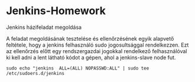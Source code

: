 # Jenkins-Homework
Jenkins házifeladat megoldása

A feladat megoldásának tesztelése és ellenőrzésének egyik alapvető feltétele, hogy a jenkins felhasználó sudo jogosultsággal rendelkezzen.
Ezt az ellenőrzés előtt egy rendszergazdai jogokkal rendelkező felhasználóval ki kell adni a lent látható kódot a gépen, ahol a jenkins-slave node fut.
```
sudo echo "jenkins  ALL=(ALL) NOPASSWD:ALL" | sudo tee /etc/sudoers.d/jenkins
```
